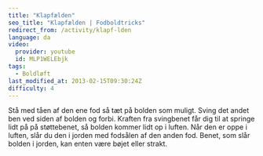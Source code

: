 ```yaml
---
title: "Klapfælden"
seo_title: "Klapfælden | Fodboldtricks"
redirect_from: /activity/klapf-lden
language: da
video:
  provider: youtube
  id: MLP1WELEbjk
tags:
  - Boldløft
last_modified_at: 2013-02-15T09:30:24Z
difficulty: 4
---
```


Stå med tåen af den ene fod så tæt på bolden som muligt. Sving det andet
ben ved siden af bolden og forbi. Kraften fra svingbenet får dig til at springe
lidt på på støttebenet, så bolden kommer lidt op i luften. Når den er oppe i
luften, slår du den i jorden med fodsålen af den anden fod. Benet, som slår
bolden i jorden, kan enten være bøjet eller strakt.

